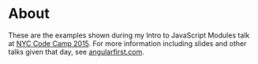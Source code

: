 # About

These are the examples shown during my Intro to JavaScript Modules talk at [NYC Code Camp 2015](http://www.codecampnyc.org/). For more information including slides and other talks given that day, see [angularfirst.com](http://angularfirst.com).
